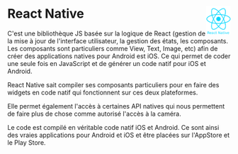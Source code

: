 # **React Native** <a href="../"><img align="right" src="../../../src/images/react-native.png" alt="React" height="64px"></a>

C'est une bibliothèque JS basée sur la logique de React (gestion de la mise à jour de l'interface utilisateur, la gestion des états, les composants. Les composants sont particuliers comme View, Text, Image, etc) afin de créer des applications natives pour Android est iOS. Ce qui permet de coder une seule fois en JavaScript et de générer un code natif pour iOS et Android.  

React Native sait compiler ses composants particuliers pour en faire des widgets en code natif qui fonctionnent sur ces deux plateformes.  

Elle permet également l'accès à certaines API natives qui nous permettent de faire plus de chose comme autorisé l'accès à la caméra.  

Le code est compilé en véritable code natif iOS et Android. Ce sont ainsi des vraies applications pour Android et iOS et être placées sur l'AppStore et le Play Store.